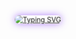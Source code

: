 <div align="center">
  <a href="https://git.io/typing-svg" target="_blank" rel="noopener noreferrer">
    <img
      src="https://readme-typing-svg.demolab.com?font=Inconsolata&weight=700&pause=1000&color=8E4CF7&center=true&vCenter=true&width=435&lines=Hello+there.+I'm+Hoocs+%3A3"
      alt="Typing SVG"
      style="border-radius: 12px; box-shadow: 0 0 15px rgba(142, 76, 247, 0.7);"
    />
  </a>
</div>
